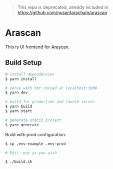 > This repo is deprecated, already included in https://github.com/nusantarachain/arascan
> 

# Arascan

This is UI frontend for [Arascan](https://scan.nuchain.network).

## Build Setup

```bash
# install dependencies
$ yarn install

# serve with hot reload at localhost:3000
$ yarn dev

# build for production and launch server
$ yarn build
$ yarn start

# generate static project
$ yarn generate
```

Build with prod configuration:

```bash
$ cp .env-example .env-prod

# Edit .env as you wish

$ ./build.sh
```
